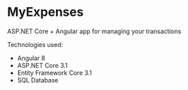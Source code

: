 # MyExpenses
ASP.NET Core + Angular app for managing your transactions

Technologies used: 

- Angular 8
- ASP.NET Core 3.1
- Entity Framework Core 3.1
- SQL Database
